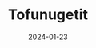 ---
title: "Tofunugetit"
image: "https://vegaanibotti.lauravuo.me/2024/01/2024-01-23_small.png"
date: 2024-01-23
receipt_url: "https://vegaanihaaste.fi/reseptit/tofunugetit"
---